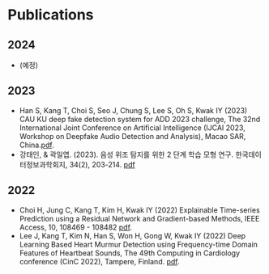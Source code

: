 # Publications
## 2024
- (예정) 
## 2023
- Han S, Kang T, Choi S, Seo J, Chung S, Lee S, Oh S, Kwak IY (2023) CAU KU deep fake detection system for ADD 2023 challenge, The 32nd International Joint Conference on Artificial Intelligence (IJCAI 2023, Workshop on Deepfake Audio Detection and Analysis), Macao SAR, China.[pdf](https://ikwak2.github.io/publications/p23-han.pdf).
- 강태인, & 곽일엽. (2023). 음성 위조 탐지를 위한 2 단계 학습 모형 연구. 한국데이터정보과학회지, 34(2), 203-214. [pdf](https://www.dbpia.co.kr/pdf/pdfView.do?nodeId=NODE11231993&googleIPSandBox=false&mark=0&ipRange=false&b2cLoginYN=false&isPDFSizeAllowed=true&accessgl=Y&language=ko_KR&hasTopBanner=true)
## 2022
- Choi H, Jung C, Kang T, Kim H, Kwak IY (2022) Explainable Time-series Prediction using a Residual Network and Gradient-based Methods, IEEE Access, 10, 108469 - 108482 [pdf](https://ieeexplore.ieee.org/stamp/stamp.jsp?tp=&arnumber=9916238).
- Lee J, Kang T, Kim N, Han S, Won H, Gong W, Kwak IY (2022) Deep Learning Based Heart Murmur Detection using Frequency-time Domain Features of Heartbeat Sounds, The 49th Computing in Cardiology conference (CinC 2022), Tampere, Finland. [pdf](https://cinc.org/archives/2022/pdf/CinC2022-071.pdf).


